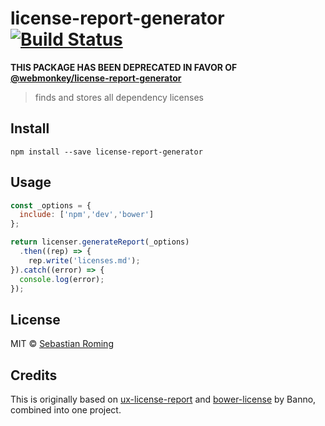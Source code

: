 # license-report-generator [![Build Status](https://travis-ci.org/sebastianroming/license-report-generator.svg?branch=master)](https://travis-ci.org/sebastianroming/license-report-generator)

**THIS PACKAGE HAS BEEN DEPRECATED IN FAVOR OF [@webmonkey/license-report-generator](https://npmjs.com/package/@webmonkey/license-report-generator)**

> finds and stores all dependency licenses

## Install
```
npm install --save license-report-generator
```


## Usage
```js
const _options = { 
  include: ['npm','dev','bower']
};

return licenser.generateReport(_options)
  .then((rep) => {
    rep.write('licenses.md');
}).catch((error) => {
  console.log(error);
});
```

## License

MIT © [Sebastian Roming](https://webmonkey.io)

## Credits
This is originally based on [ux-license-report](https://github.com/Banno/ux-license-report) and [bower-license](https://github.com/Banno/bower-license) by Banno, combined into one project.
